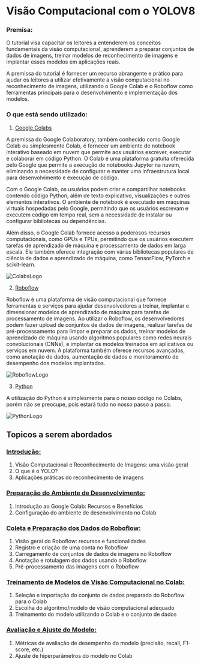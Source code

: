 # Visão Computacional com o YOLOV8

### Premisa:

O tutorial visa capacitar os leitores a entenderem os conceitos fundamentais da visão computacional, aprenderem a preparar conjuntos de dados de imagens, treinar modelos de reconhecimento de imagens e implantar esses modelos em aplicações reais.

A premissa do tutorial é fornecer um recurso abrangente e prático para ajudar os leitores a utilizar efetivamente a visão computacional no reconhecimento de imagens, utilizando o Google Colab e o Roboflow como ferramentas principais para o desenvolvimento e implementação dos modelos.

### O que está sendo utilizado:

1. [Google Colabs](https://colab.research.google.com/)

A premissa do Google Colaboratory, também conhecido como Google Colab ou simplesmente Colab, é fornecer um ambiente de notebook interativo baseado em nuvem que permite aos usuários escrever, executar e colaborar em código Python. O Colab é uma plataforma gratuita oferecida pelo Google que permite a execução de notebooks Jupyter na nuvem, eliminando a necessidade de configurar e manter uma infraestrutura local para desenvolvimento e execução de código.

Com o Google Colab, os usuários podem criar e compartilhar notebooks contendo código Python, além de texto explicativo, visualizações e outros elementos interativos. O ambiente de notebook é executado em máquinas virtuais hospedadas pelo Google, permitindo que os usuários escrevam e executem código em tempo real, sem a necessidade de instalar ou configurar bibliotecas ou dependências.

Além disso, o Google Colab fornece acesso a poderosos recursos computacionais, como GPUs e TPUs, permitindo que os usuários executem tarefas de aprendizado de máquina e processamento de dados em larga escala. Ele também oferece integração com várias bibliotecas populares de ciência de dados e aprendizado de máquina, como TensorFlow, PyTorch e scikit-learn.

![ColabsLogo](https://github.com/Datahuntl/VComputacional/assets/103469153/4d0775da-7d6a-4c09-80ba-c3e63b24555c)  

2. [Roboflow](https://roboflow.com/)

Roboflow é uma plataforma de visão computacional que fornece ferramentas e serviços para ajudar desenvolvedores a treinar, implantar e dimensionar modelos de aprendizado de máquina para tarefas de processamento de imagens. Ao utilizar o Roboflow, os desenvolvedores podem fazer upload de conjuntos de dados de imagens, realizar tarefas de pré-processamento para limpar e preparar os dados, treinar modelos de aprendizado de máquina usando algoritmos populares como redes neurais convolucionais (CNNs), e implantar os modelos treinados em aplicativos ou serviços em nuvem. A plataforma também oferece recursos avançados, como anotação de dados, aumentação de dados e monitoramento de desempenho dos modelos implantados.

![RoboflowLogo](https://github.com/Datahuntl/VComputacional/assets/103469153/12810202-022d-4684-b362-615670efa010)

3. [Python](https://www.python.org/)

A utilização do Python é simplesmente para o nosso código no Colabs, porém não se preocupe, pois estará tudo no nosso passo a passo.

![PythonLogo](https://github.com/Datahuntl/VComputacional/assets/103469153/91e57b34-2662-4bee-ac61-533a72f3f9ae)

## Topicos a serem abordados

### [Introdução:](https://github.com/Datahuntl/VComputacional/blob/main/Introdu%C3%A7%C3%A3o.md)

1. Visão Computacional e Reconhecimento de Imagens: uma visão geral
2. O que é o YOLO?
3. Aplicações práticas do reconhecimento de imagens

### [Preparação do Ambiente de Desenvolvimento:](https://github.com/Datahuntl/VComputacional/blob/main/Ambiente%20de%20Desenvolvimento.md)

1. Introdução ao Google Colab: Recursos e Benefícios
2. Configuração do ambiente de desenvolvimento no Colab

### [Coleta e Preparação dos Dados do Roboflow:](https://github.com/Datahuntl/VComputacional/blob/main/Coleta%20e%20Prepara%C3%A7%C3%A3o%20dos%20Dados.md)

1. Visão geral do Roboflow: recursos e funcionalidades
2. Registro e criação de uma conta no Roboflow
3. Carregamento de conjuntos de dados de imagens no Roboflow
4. Anotação e rotulagem dos dados usando o Roboflow
5. Pré-processamento das imagens com o Roboflow

### [Treinamento de Modelos de Visão Computacional no Colab:](https://github.com/Datahuntl/VComputacional/blob/main/Treinamento%20de%20Modelos.md)

1. Seleção e importação do conjunto de dados preparado do Roboflow para o Colab
2. Escolha do algoritmo/modelo de visão computacional adequado
3. Treinamento do modelo utilizando o Colab e o conjunto de dados

### [Avaliação e Ajuste do Modelo:](https://github.com/Datahuntl/VComputacional/blob/main/Avalia%C3%A7%C3%A3o%20e%20Ajuste.md)

1. Métricas de avaliação de desempenho do modelo (precisão, recall, F1-score, etc.)
2. Ajuste de hiperparâmetros do modelo no Colab

